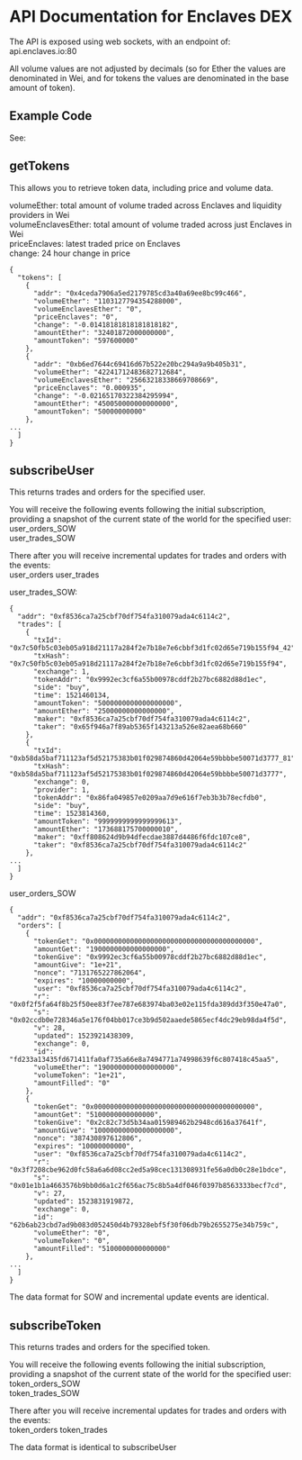 # API Documentation for Enclaves DEX

The API is exposed using web sockets, with an endpoint of:  
api.enclaves.io:80

All volume values are not adjusted by decimals (so for Ether the values are denominated in Wei, and for tokens the values are denominated in the base amount of token).

## Example Code

See:


## getTokens

This allows you to retrieve token data, including price and volume data.

volumeEther: total amount of volume traded across Enclaves and liquidity providers in Wei  
volumeEnclavesEther: total amount of volume traded across just Enclaves in Wei  
priceEnclaves: latest traded price on Enclaves  
change: 24 hour change in price  

```
{
  "tokens": [
    {
      "addr": "0x4ceda7906a5ed2179785cd3a40a69ee8bc99c466",
      "volumeEther": "1103127794354288000",
      "volumeEnclavesEther": "0",
      "priceEnclaves": "0",
      "change": "-0.01418181818181818182",
      "amountEther": "32401872000000000",
      "amountToken": "597600000"
    },
    {
      "addr": "0xb6ed7644c69416d67b522e20bc294a9a9b405b31",
      "volumeEther": "42241712483682712684",
      "volumeEnclavesEther": "25663218338669708669",
      "priceEnclaves": "0.000935",
      "change": "-0.02165170322384295994",
      "amountEther": "450050000000000000",
      "amountToken": "50000000000"
    },
...
  ]
}
```

## subscribeUser

This returns trades and orders for the specified user.

You will receive the following events following the initial subscription, providing a snapshot of the current state of the world for the specified user:  
user_orders_SOW  
user_trades_SOW

There after you will receive incremental updates for trades and orders with the events:  
user_orders
user_trades

user_trades_SOW:
```
{
  "addr": "0xf8536ca7a25cbf70df754fa310079ada4c6114c2",
  "trades": [
    {
      "txId": "0x7c50fb5c03eb05a918d21117a284f2e7b18e7e6cbbf3d1fc02d65e719b155f94_42",
      "txHash": "0x7c50fb5c03eb05a918d21117a284f2e7b18e7e6cbbf3d1fc02d65e719b155f94",
      "exchange": 1,
      "tokenAddr": "0x9992ec3cf6a55b00978cddf2b27bc6882d88d1ec",
      "side": "buy",
      "time": 1521460134,
      "amountToken": "5000000000000000000",
      "amountEther": "25000000000000000",
      "maker": "0xf8536ca7a25cbf70df754fa310079ada4c6114c2",
      "taker": "0x65f946a7f89ab5365f143213a526e82aea68b660"
    },
    {
      "txId": "0xb58da5baf711123af5d52175383b01f029874860d42064e59bbbbe50071d3777_81",
      "txHash": "0xb58da5baf711123af5d52175383b01f029874860d42064e59bbbbe50071d3777",
      "exchange": 0,
      "provider": 1,
      "tokenAddr": "0x86fa049857e0209aa7d9e616f7eb3b3b78ecfdb0",
      "side": "buy",
      "time": 1523814360,
      "amountToken": "9999999999999999613",
      "amountEther": "173688175700000010",
      "maker": "0xff808624d9b94dfecdae3887d4486f6fdc107ce8",
      "taker": "0xf8536ca7a25cbf70df754fa310079ada4c6114c2"
    },
...
  ]
}
```

user_orders_SOW
```
{
  "addr": "0xf8536ca7a25cbf70df754fa310079ada4c6114c2",
  "orders": [
    {
      "tokenGet": "0x0000000000000000000000000000000000000000",
      "amountGet": "1900000000000000000",
      "tokenGive": "0x9992ec3cf6a55b00978cddf2b27bc6882d88d1ec",
      "amountGive": "1e+21",
      "nonce": "7131765227862064",
      "expires": "10000000000",
      "user": "0xf8536ca7a25cbf70df754fa310079ada4c6114c2",
      "r": "0x0f2f5fa64f8b25f50ee83f7ee787e683974ba03e02e115fda389dd3f350e47a0",
      "s": "0x02ccdb0e728346a5e176f04bb017ce3b9d502aaede5865ecf4dc29eb98da4f5d",
      "v": 28,
      "updated": 1523921438309,
      "exchange": 0,
      "id": "fd233a13435fd671411fa0af735a66e8a7494771a74998639f6c807418c45aa5",
      "volumeEther": "1900000000000000000",
      "volumeToken": "1e+21",
      "amountFilled": "0"
    },
    {
      "tokenGet": "0x0000000000000000000000000000000000000000",
      "amountGet": "5100000000000000",
      "tokenGive": "0x2c82c73d5b34aa015989462b2948cd616a37641f",
      "amountGive": "10000000000000000000",
      "nonce": "387430897612806",
      "expires": "10000000000",
      "user": "0xf8536ca7a25cbf70df754fa310079ada4c6114c2",
      "r": "0x3f7208cbe962d0fc58a6a6d08cc2ed5a98cec131308931fe56a0db0c28e1bdce",
      "s": "0x01e1b1a4663576b9bb0d6a1c2f656ac75c8b5a4df046f0397b8563333becf7cd",
      "v": 27,
      "updated": 1523831919872,
      "exchange": 0,
      "id": "62b6ab23cbd7ad9b083d052450d4b79328ebf5f30f06db79b2655275e34b759c",
      "volumeEther": "0",
      "volumeToken": "0",
      "amountFilled": "5100000000000000"
    },
...
  ]
}
```

The data format for SOW and incremental update events are identical.

## subscribeToken

This returns trades and orders for the specified token.

You will receive the following events following the initial subscription, providing a snapshot of the current state of the world for the specified user:  
token_orders_SOW  
token_trades_SOW

There after you will receive incremental updates for trades and orders with the events:  
token_orders
token_trades

The data format is identical to subscribeUser

